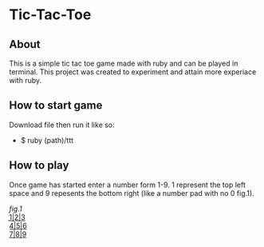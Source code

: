 # Tic-Tac-Toe

## About

This is a simple tic tac toe game made with ruby and can be played in terminal. This project was created to experiment and attain more experiace with ruby.

## How to start game

Download file then run it like so:
 - $ ruby (path)/ttt
 
## How to play 
 
Once game has started enter a number form 1-9. 1 represent the top left space and 9 repesents the bottom right (like a number pad with no 0 fig.1).
 
*fig.1*</br>
1͟|͟2͟|͟3͟ </br>
4͟|͟5͟|͟6͟ </br>
7͟|͟8͟|͟9͟ </br>
